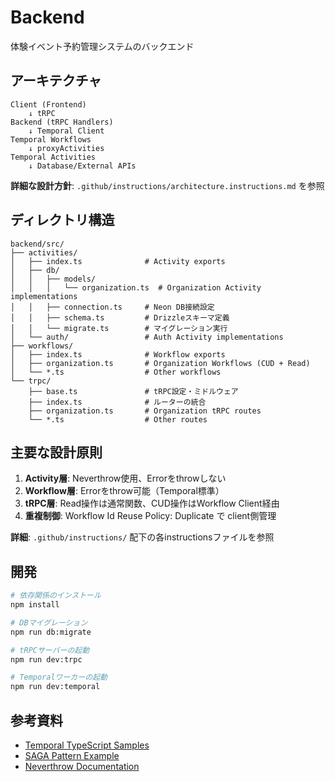 # Backend

体験イベント予約管理システムのバックエンド

## アーキテクチャ

```
Client (Frontend) 
    ↓ tRPC
Backend (tRPC Handlers)
    ↓ Temporal Client
Temporal Workflows
    ↓ proxyActivities
Temporal Activities
    ↓ Database/External APIs
```

**詳細な設計方針**: `.github/instructions/architecture.instructions.md` を参照

## ディレクトリ構造

```
backend/src/
├── activities/
│   ├── index.ts              # Activity exports
│   ├── db/
│   │   ├── models/
│   │   │   └── organization.ts  # Organization Activity implementations
│   │   ├── connection.ts     # Neon DB接続設定
│   │   ├── schema.ts         # Drizzleスキーマ定義
│   │   └── migrate.ts        # マイグレーション実行
│   └── auth/                 # Auth Activity implementations
├── workflows/
│   ├── index.ts              # Workflow exports
│   ├── organization.ts       # Organization Workflows (CUD + Read)
│   └── *.ts                  # Other workflows
└── trpc/
    ├── base.ts               # tRPC設定・ミドルウェア
    ├── index.ts              # ルーターの統合
    ├── organization.ts       # Organization tRPC routes
    └── *.ts                  # Other routes
```

## 主要な設計原則

1. **Activity層**: Neverthrow使用、Errorをthrowしない
2. **Workflow層**: Errorをthrow可能（Temporal標準）
3. **tRPC層**: Read操作は通常関数、CUD操作はWorkflow Client経由
4. **重複制御**: Workflow Id Reuse Policy: Duplicate で client側管理

**詳細**: `.github/instructions/` 配下の各instructionsファイルを参照

## 開発

```bash
# 依存関係のインストール
npm install

# DBマイグレーション
npm run db:migrate

# tRPCサーバーの起動
npm run dev:trpc

# Temporalワーカーの起動
npm run dev:temporal
```

## 参考資料

- [Temporal TypeScript Samples](https://github.com/temporalio/samples-typescript/tree/main)
- [SAGA Pattern Example](https://github.com/temporalio/samples-typescript/tree/main/saga)
- [Neverthrow Documentation](https://github.com/supermacro/neverthrow)
